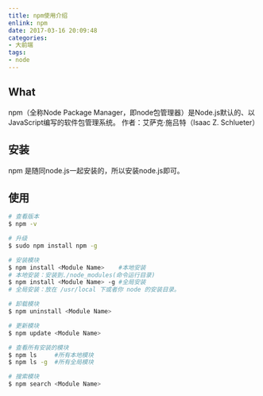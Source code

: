 ```yaml
---
title: npm使用介绍
enlink: npm
date: 2017-03-16 20:09:48
categories:
- 大前端
tags:
- node
---
```

## What
npm（全称Node Package Manager，即node包管理器）是Node.js默认的、以JavaScript编写的软件包管理系统。
作者：艾萨克·施吕特（Isaac Z. Schlueter）

## 安装
npm 是随同node.js一起安装的，所以安装node.js即可。

## 使用
```bash
# 查看版本
$ npm -v

# 升级
$ sudo npm install npm -g

# 安装模块
$ npm install <Module Name>    #本地安装
# 本地安装：安装到./node_modules(命令运行目录)
$ npm install <Module Name> -g #全局安装
# 全局安装：放在 /usr/local 下或者你 node 的安装目录。

# 卸载模块
$ npm uninstall <Module Name>

# 更新模块
$ npm update <Module Name>

# 查看所有安装的模块
$ npm ls     #所有本地模块
$ npm ls -g  #所有全局模块

# 搜索模块
$ npm search <Module Name>

```
